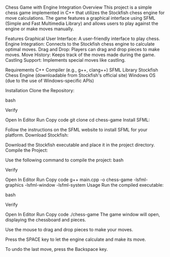 Chess Game with Engine Integration
Overview
This project is a simple chess game implemented in C++ that utilizes the Stockfish chess engine for move calculations. The game features a graphical interface using SFML (Simple and Fast Multimedia Library) and allows users to play against the engine or make moves manually.

Features
Graphical User Interface: A user-friendly interface to play chess.
Engine Integration: Connects to the Stockfish chess engine to calculate optimal moves.
Drag and Drop: Players can drag and drop pieces to make moves.
Move History: Keeps track of the moves made during the game.
Castling Support: Implements special moves like castling.

Requirements
C++ Compiler (e.g., g++, clang++)
SFML Library
Stockfish Chess Engine (downloadable from Stockfish's official site)
Windows OS (due to the use of Windows-specific APIs)

Installation
Clone the Repository:

bash

Verify

Open In Editor
Run
Copy code
git clone 
cd chess-game
Install SFML:

Follow the instructions on the SFML website to install SFML for your platform.
Download Stockfish:

Download the Stockfish executable and place it in the project directory.
Compile the Project:

Use the following command to compile the project:
bash

Verify

Open In Editor
Run
Copy code
g++ main.cpp -o chess-game -lsfml-graphics -lsfml-window -lsfml-system
Usage
Run the compiled executable:

bash

Verify

Open In Editor
Run
Copy code
./chess-game
The game window will open, displaying the chessboard and pieces.

Use the mouse to drag and drop pieces to make your moves.

Press the SPACE key to let the engine calculate and make its move.

To undo the last move, press the Backspace key.
